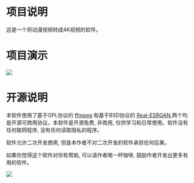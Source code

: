 # 项目说明
这是一个将动漫视频转成4K视频的软件。

# 项目演示
![](./docs/images/%E6%BC%94%E7%A4%BA%E8%AF%B4%E6%98%8E.gif)
# 开源说明
本软件使用了基于GPL协议的 [ffmpeg](https://github.com/FFmpeg/FFmpeg) 和基于BSD协议的 [Real-ESRGAN](https://github.com/xinntao/Real-ESRGAN),两个均是开源可商用协议。本软件是开源免费, 非商用, 仅供学习和日常使用。软件没有任何联网程序, 没有任何读取隐私的程序。

软件允许二次开发商用, 但是本作者不对二次开发的软件承担任何后果。

如果你觉得这个软件对你有帮助, 可以请作者喝一杯咖啡, 鼓励作者开发出更多有用的软件。

![](./dist/assets/二维码.4ce16ac0.png)